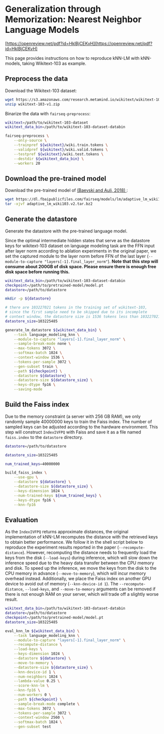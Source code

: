 # Generalization through Memorization: Nearest Neighbor Language Models

[https://openreview.net/pdf?id=HklBjCEKvH](https://openreview.net/pdf?id=HklBjCEKvH)


This page provides instructions on how to reproduce kNN-LM with kNN-models, taking 
Wikitext-103 as example.


## Preprocess the data

Download the Wikitext-103 dataset:
``` bash
wget https://s3.amazonaws.com/research.metamind.io/wikitext/wikitext-103-v1.zip
unzip wikitext-103-v1.zip
```

Binarize the data with `fairseq-preprocess`:
``` bash
wikitext=/path/to/wikitext-103-dataset
wikitext_data_bin=/path/to/wikitext-103-dataset-databin

fairseq-preprocess \
    --only-source \
    --trainpref ${wikitext}/wiki.train.tokens \
    --validpref ${wikitext}/wiki.valid.tokens \
    --testpref ${wikitext}/wiki.test.tokens \
    --destdir ${wikitext_data_bin} \
    --workers 20
```


## Download the pre-trained model

Download the pre-trained model of [(Baevski and Auli, 2018)	](https://arxiv.org/abs/1809.10853):
``` bash
wget https://dl.fbaipublicfiles.com/fairseq/models/lm/adaptive_lm_wiki103.v2.tar.bz2
tar -xjvf adaptive_lm_wiki103.v2.tar.bz2
```


## Generate the datastore
Generate the datastore with the pre-trained language model. 

Since the optimal intermediate hidden states that serve as the 
datastore keys for wikitext-103 dataset on language modeling task 
are the FFN input after layer norm according to ablation experiments 
in the original paper, we set the captured module to the layer norm 
before FFN of the last layer (`--module-to-capture "layers[-1].final_layer_norm"`). 
**Note that this step will consume about 200GB of disk space. Please 
ensure there is enough free disk space before running this.**

``` bash
wikitext_data_bin=/path/to/wikitext-103-dataset-databin
checkpoint=/path/to/pretrained-model/model.pt
datastore=/path/to/datastore

mkdir -p ${datastore}

# there are 103227021 tokens in the training set of wikitext-103, 
# since the first sample need to be skipped due to its incomplete 
# context window, the datastore size is 1536 tokens less than 103227021
datastore_size=103225485

generate_lm_datastore ${wikitext_data_bin} \
    --task language_modeling_knn \
    --module-to-capture "layers[-1].final_layer_norm" \
    --sample-break-mode none \
    --max-tokens 3072 \
    --softmax-batch 1024 \
    --context-window 1536 \
    --tokens-per-sample 3072 \
    --gen-subset train \
    --path ${checkpoint} \
    --datastore ${datastore} \
    --datastore-size ${datastore_size} \
    --keys-dtype fp16 \
    --saving-mode
```

## Build the Faiss index

Due to the memory constraint (a server with 256 GB RAM), we only randomly 
sample 40000000 keys to train the Faiss index. The number of sampled keys
can be adjusted according to the hardware environment. This step will 
construct `IndexIVFPQ` with Faiss and save it as a file named `faiss.index` 
to the `datastore` directory.

``` bash
datastore=/path/to/datastore

datastore_size=103225485

num_trained_keys=40000000

build_faiss_index \
    --use-gpu \
    --datastore ${datastore} \
    --datastore-size ${datastore_size} \
    --keys-dimension 1024 \
    --num-trained-keys ${num_trained_keys} \
    --keys-dtype fp16 \
    --knn-fp16
```

## Evaluation

As the `IndexIVFPQ` returns approximate distances, the original implementation 
of kNN-LM recomputes the distance with the retrieved keys to obtain better 
performance. We follow it in the shell script below to reproduce the 
experiment results reported in the paper (`--recompute-distance`). However, 
recomputing the distance needs to frequently load the keys from the 
disk (`--load-keys`) during inference, which will slow down the inference 
speed due to the heavy data transfer between the CPU memory and disk. To 
speed up the inference, we move the keys from the disk to the CPU memory 
in advance (`--move-to-memory`), which will incur memory overhead instead. 
Additionally, we place the Faiss index on another GPU device to avoid 
out of memory (`--knn-device-id 1`). The `--recompute-distance`, 
`--load-keys`, and `--move-to-memory` arguments can be removed if there is 
not enough RAM on your server, which will trade off a slightly worse result.

``` bash
wikitext_data_bin=/path/to/wikitext-103-dataset-databin
datastore=/path/to/datastore
checkpoint=/path/to/pretrained-model/model.pt
datastore_size=103225485

eval_knn_lm ${wikitext_data_bin} \
    --task language_modeling_knn \
    --module-to-capture "layers[-1].final_layer_norm" \
    --recompute-distance \
    --load-keys \
    --keys-dimension 1024 \
    --datastore ${datastore} \
    --move-to-memory \
    --datastore-size ${datastore_size} \
    --knn-device-id 1 \
    --num-neighbors 1024 \
    --lambda-value 0.25 \
    --score-knn-lm \
    --knn-fp16 \
    --num-workers 0 \
    --path ${checkpoint} \
    --sample-break-mode complete \
    --max-tokens 3072 \
    --tokens-per-sample 3072 \
    --context-window 2560 \
    --softmax-batch 1024 \
    --gen-subset test
```
